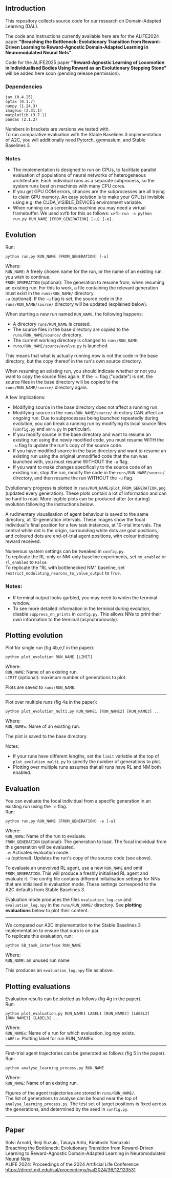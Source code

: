 

## Introduction

This repository collects source code for our research on Domain-Adapted Learning (DAL).

The code and instructions currently available here are for the ALIFE2024 paper __"Breaching the Bottleneck: Evolutionary Transition from Reward-Driven Learning to Reward-Agnostic Domain-Adapted Learning in Neuromodulated Neural Nets"__.

Code for the ALIFE2025 paper __"Reward-Agnostic Learning of Locomotion in Individualised Bodies Using Reward as an Evolutionary Stepping Stone"__ will be added here soon (pending release permission).

### Dependencies
```
jax (0.4.25)
optax (0.1.7)
numpy (1.24.3)
imageio (2.31.1)
matplotlib (3.7.1)
pandas (2.1.2)
```
Numbers in brackets are versions we tested with.\
To run comparative evaluation with the Stable Baselines 3 implementation of A2C, you will additionally need Pytorch, gymnasium, and Stable Baselines 3.

### Notes

- The implementation is designed to run on CPUs, to facilitate parallel evaluation of populations of neural networks of heterogeneous architecture. Each individual runs as a separate subprocess, so the system runs best on machines with many CPU cores.
- If you get GPU OOM errors, chances are the subprocesses are all trying to claim GPU memory. An easy solution is to make your GPU(s) invisible using e.g. the CUDA_VISIBLE_DEVICES environment variable.
- When running on a screenless machine you may need a virtual framebuffer. We used xvfb for this as follows: `xvfb-run -a python run.py RUN_NAME [FROM_GENERATION] [-u] [-e]`.

## Evolution

Run:
```
python run.py RUN_NAME [FROM_GENERATION] [-u]
```

Where:\
`RUN_NAME`: A freely chosen name for the run, or the name of an existing run you wish to continue.\
`FROM_GENERATION` (optional): The generation to resume from, when resuming an existing run. For this to work, a file containing the relevant generation must exist in the `runs/RUN_NAME/` directory.\
`-u` (optional): If the `-u` flag is set, the source code in the `runs/RUN_NAME/source/` directory will be updated (explained below).

When starting a new run named `RUN_NAME`, the following happens:
- A directory `runs/RUN_NAME` is created.
- The source files in the base directory are copied to the `runs/RUN_NAME/source/` directory.
- The current working directory is changed to `runs/RUN_NAME`.
- `runs/RUN_NAME/source/evolve.py` is launched.

This means that what is actually running now is not the code in the base directory, but the copy thereof in the run's own source directory.

When resuming an existing run, you should indicate whether or not you want to copy the source files again. If the `-u` flag ("update") is set, the source files in the base directory will be copied to the `runs/RUN_NAME/source/` directory again.

A few implications:
-   Modifying source in the base directory does not affect a running run.
-   Modifying source in the `runs/RUN_NAME/source/` directory CAN affect an ongoing run. Due to subprocesses being launched repeatedly during evolution, you can break a running run by modifying its local source files (`config.py` and `nmnn.py` in particular).
-   If you modify source in the base directory and want to resume an existing run using the newly modified code, you must resume WITH the `-u` flag to update the run's copy of the source code.
-   If you have modified source in the base directory and want to resume an existing run using the original unmodified code that the run was launched with, you must resume WITHOUT the `-u` flag.
-   If you want to make changes specifically to the source code of an existing run, stop the run, modify the code in the `runs/RUN_NAME/source/` directory, and then resume the run WITHOUT the `-u` flag.

Evolutionary progress is plotted in `runs/RUN_NAME/plot_FROM_GENERATION.png` (updated every generation).
These plots contain a lot of information and can be hard to read.
More legible plots can be produced after (or during) evolution following the instructions below.

A rudimentary visualisation of agent behaviour is saved to the same directory, at 10-generation intervals.
These images show the focal individual's final position for a few task instances, at 10-trial intervals.
The central white dot is the origin, surrounding white dots are goal positions, and coloured dots are end-of-trial agent positions, with colour indicating reward received.

Numerous system settings can be tweaked in `config.py`.\
To replicate the RL-only or NM-only baseline experiments, set `nm_enabled` or `rl_enabled` to `False`.\
To replicate the "RL with bottlenecked NM" baseline, set `restrict_modulating_neurons_to_value_output` to `True`.

### Notes:
- If terminal output looks garbled, you may need to widen the terminal window.
- To see more detailed information in the terminal during evolution, disable `suppress_nn_prints` in `config.py`. This allows NNs to print their own information to the terminal (asynchronously).

## Plotting evolution

Plot for single run (fig 4b,e,f in the paper):
```
python plot_evolution RUN_NAME [LIMIT]
```

Where:\
`RUN_NAME`: Name of an existing run.\
`LIMIT` (optional): maximum number of generations to plot.

Plots are saved to `runs/RUN_NAME`.

---
Plot over multiple runs (fig 4a in the paper):
```
python plot_evolution_multi.py RUN_NAME1 [RUN_NAME2] [RUN_NAME3] ...
```

Where:\
`RUN_NAMEx`: Name of an existing run.

The plot is saved to the base directory.

Notes:
- If your runs have different lengths, set the `limit` variable at the top of `plot_evolution_multi.py` to specify the number of generations to plot.
- Plotting over multiple runs assumes that all runs have RL and NM both enabled.

## Evaluation

You can evaluate the focal individual from a specific generation in an existing run using the `-e` flag.\
Run:
```
python run.py RUN_NAME [FROM_GENERATION] -e [-u]
```

Where:\
`RUN_NAME`: Name of the run to evaluate.\
`FROM_GENERATION` (optional): The generation to load. The focal individual from this generation will be evaluated.\
`-e`: Activates evaluation mode.\
`-u` (optional): Updates the run's copy of the source code (see above).

To evaluate an unevolved RL agent, use a new `RUN_NAME` and omit `FROM_GENERATION`. This will produce a freshly initialised RL agent and evaluate it. The config file contains different initialisation settings for NNs that are initialised in evaluation mode. These settings correspond to the A2C defaults from Stable Baselines 3.

Evaluation mode produces the files `evaluation_log.csv` and `evaluation_log.npy` in the `runs/RUN_NAME/` directory. See __plotting evaluations__ below to plot their content.

---
We compared our A2C implementation to the Stable Baselines 3 implementation to ensure that ours is on par.\
To replicate this evaluation, run:
```
python SB_task_interface RUN_NAME
```

Where:\
`RUN_NAME`: an unused run name

This produces an `evaluation_log.npy` file as above.

## Plotting evaluations
Evaluation results can be plotted as follows (fig 4g in the paper).\
Run:
```
python plot_evaluation.py RUN_NAME1 LABEL1 [RUN_NAME2] [LABEL2] [RUN_NAME3] [LABEL3] ...
```

Where:\
    `RUN_NAMEx`: Name of a run for which evaluation_log.npy exists.\
    `LABELx`: Plotting label for run RUN_NAMEx.

---
First-trial agent trajectories can be generated as follows (fig 5 in the paper).\
Run:
```
python analyse_learning_process.py RUN_NAME
```

Where:\
`RUN_NAME`: Name of an existing run.

Figures of the agent trajectories are stored in `runs/RUN_NAME/`.\
The list of generations to analyse can be found near the top of `analyse_learning_process.py`.
The test set of target positions is fixed across the generations, and determined by the seed in `config.py`.

---

## Paper
Solvi Arnold, Reiji Suzuki, Takaya Arita, Kimitoshi Yamazaki\
Breaching the Bottleneck: Evolutionary Transition from Reward-Driven Learning to Reward-Agnostic Domain-Adapted Learning in Neuromodulated Neural Nets\
ALIFE 2024: Proceedings of the 2024 Artificial Life Conference\
https://direct.mit.edu/isal/proceedings/isal2024/36/12/123531
